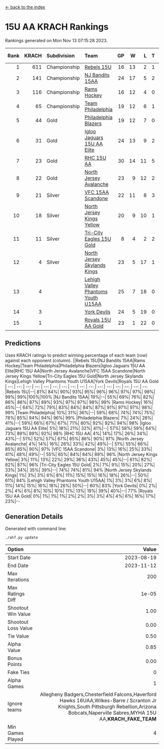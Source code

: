 [<- back to the index](readme.md)
# 15U AA KRACH Rankings
Rankings generated on Mon Nov 13 07:15:28 2023.

Rank|KRACH|Subdivision|Team|GP|W|L|T|OTW|OTL|SoS|Exp Wins|Win Diff
---:|---:|:---|:---|---:|---:|---:|---:|---:|---:|---:|---:|---:
1|611|Championship|[Rebels 15U](https://gamesheetstats.com/seasons/3659/teams/140654/schedule)|16|13|2|1|0|1|544|14.3|-0.0
2|141|Championship|[NJ Bandits 15AA](https://gamesheetstats.com/seasons/3659/teams/140648/schedule)|24|17|5|2|0|1|103|18.9|0.0
3|116|Championship|[Rams Hockey](https://gamesheetstats.com/seasons/3659/teams/140653/schedule)|16|12|4|0|2|2|297|12.9|0.0
4|65|Championship|[Team Philadelphia](https://gamesheetstats.com/seasons/3659/teams/140657/schedule)|19|12|6|1|0|0|96|13.4|0.0
5|44|Gold|[Philadelphia Blazers](https://gamesheetstats.com/seasons/3659/teams/140652/schedule)|19|12|7|0|3|0|40|12.9|0.0
6|31|Gold|[Igloo Jaguars 15U AA Elite](https://gamesheetstats.com/seasons/3659/teams/140645/schedule)|24|13|9|2|1|1|35|14.9|0.0
7|23|Gold|[RHC 15U AA](https://gamesheetstats.com/seasons/3659/teams/140655/schedule)|30|14|11|5|0|2|40|17.4|0.0
8|22|Gold|[North Jersey Avalanche](https://gamesheetstats.com/seasons/3659/teams/140649/schedule)|23|9|12|2|2|1|241|10.9|0.0
9|21|Silver|[VFC 15AA Scandone](https://gamesheetstats.com/seasons/3659/teams/140659/schedule)|22|11|8|3|0|1|245|13.4|0.0
10|18|Silver|[North Jersey Kings Yellow](https://gamesheetstats.com/seasons/3659/teams/140650/schedule)|20|9|10|1|1|0|63|10.4|0.0
11|11|Silver|[Tri-City Eagles 15U Gold](https://gamesheetstats.com/seasons/3659/teams/140658/schedule)|8|4|2|2|0|0|10|5.9|0.0
12|4|Silver|[North Jersey Skylands Kings](https://gamesheetstats.com/seasons/3659/teams/140651/schedule)|23|5|17|1|0|1|104|6.4|0.0
13|4||[Lehigh Valley Phantoms Youth U15AA](https://gamesheetstats.com/seasons/3659/teams/140646/schedule)|25|7|18|0|0|0|23|7.9|0.0
14|3||[York Devils](https://gamesheetstats.com/seasons/3659/teams/140660/schedule)|24|5|19|0|1|2|51|5.9|0.0
15|1||[Royals 15U AA Gold](https://gamesheetstats.com/seasons/3659/teams/140656/schedule)|23|1|22|0|1|0|32|1.9|0.0

## Predictions
Uses KRACH ratings to predict winning percentage of each team (row) against each opponent (column).
||Rebels 15U|NJ Bandits 15AA|Rams Hockey|Team Philadelphia|Philadelphia Blazers|Igloo Jaguars 15U AA Elite|RHC 15U AA|North Jersey Avalanche|VFC 15AA Scandone|North Jersey Kings Yellow|Tri-City Eagles 15U Gold|North Jersey Skylands Kings|Lehigh Valley Phantoms Youth U15AA|York Devils|Royals 15U AA Gold
| --: | --: | --: | --: | --: | --: | --: | --: | --: | --: | --: | --: | --: | --: | --: | --: 
|Rebels 15U|--| 81%| 84%| 90%| 93%| 95%| 96%| 96%| 97%| 97%| 98%| 99%| 99%|100%|100%
|NJ Bandits 15AA| 19%|--| 55%| 69%| 76%| 82%| 86%| 86%| 87%| 89%| 93%| 97%| 97%| 98%| 99%
|Rams Hockey| 16%| 45%|--| 64%| 72%| 79%| 83%| 84%| 84%| 87%| 91%| 97%| 97%| 98%| 99%
|Team Philadelphia| 10%| 31%| 36%|--| 59%| 68%| 74%| 74%| 75%| 78%| 85%| 94%| 94%| 96%| 99%
|Philadelphia Blazers|  7%| 24%| 28%| 41%|--| 59%| 66%| 67%| 67%| 71%| 80%| 92%| 92%| 94%| 98%
|Igloo Jaguars 15U AA Elite|  5%| 18%| 21%| 32%| 41%|--| 57%| 58%| 59%| 64%| 73%| 89%| 89%| 92%| 98%
|RHC 15U AA|  4%| 14%| 17%| 26%| 34%| 43%|--| 51%| 52%| 57%| 67%| 85%| 86%| 90%| 97%
|North Jersey Avalanche|  4%| 14%| 16%| 26%| 33%| 42%| 49%|--| 51%| 55%| 66%| 85%| 85%| 90%| 97%
|VFC 15AA Scandone|  3%| 13%| 16%| 25%| 33%| 41%| 48%| 49%|--| 55%| 65%| 84%| 84%| 89%| 96%
|North Jersey Kings Yellow|  3%| 11%| 13%| 22%| 29%| 36%| 43%| 45%| 45%|--| 61%| 82%| 82%| 87%| 96%
|Tri-City Eagles 15U Gold|  2%|  7%|  9%| 15%| 20%| 27%| 33%| 34%| 35%| 39%|--| 74%| 74%| 81%| 94%
|North Jersey Skylands Kings|  1%|  3%|  3%|  6%|  8%| 11%| 15%| 15%| 16%| 18%| 26%|--| 50%| 61%| 84%
|Lehigh Valley Phantoms Youth U15AA|  1%|  3%|  3%|  6%|  8%| 11%| 14%| 15%| 16%| 18%| 26%| 50%|--| 60%| 83%
|York Devils|  0%|  2%|  2%|  4%|  6%|  8%| 10%| 10%| 11%| 13%| 19%| 39%| 40%|--| 77%
|Royals 15U AA Gold|  0%|  1%|  1%|  1%|  2%|  2%|  3%|  3%|  4%|  4%|  6%| 16%| 17%| 23%|--

## Generation Details

Generated with command line:
```
./ahf.py update
```

| Option | Value |
| :----- | ----: |
| Start Date | 2023-08-19 |
| End Date | 2023-11-12 |
| Max Iterations | 200 |
| Max Ratings Diff | 1e-05 |
| Shootout Win Value | 1.00 |
| Shootout Loss Value | 0.00 |
| Tie Value | 0.50 |
| Alpha Value | 0.85 |
| Bonus Points | 0.00 |
| Fake Ties | 0 |
| Alpha Games | 1 |
| Ignore teams | Allegheny Badgers,Chesterfield Falcons,Haverford Hawks 16UAA,Wilkes-Barre / Scranton Jr Knights,South Pittsburgh Rebellion,Arizona Bobcats,Naperville Sabres,MYHA 15U AA,__KRACH_FAKE_TEAM__ |
| Min Games Played | 4 |

